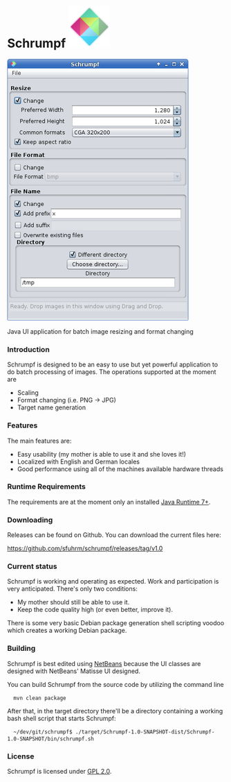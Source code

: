 Schrumpf ![Schrumpf Logo](https://raw.githubusercontent.com/sfuhrm/schrumpf/master/src/main/resources/de/sfuhrm/schrumpf/ui/Logo-Entwurf-80x60.png "Schrumpf Logo")
========

![Schrumpf Screenshot](https://raw.githubusercontent.com/sfuhrm/schrumpf/master/art/Main-EN.png "Schrumpf main window screenshot")

Java UI application for batch image resizing and format changing

### Introduction

Schrumpf is designed to be an easy to use but yet powerful application to do batch processing of images.
The operations supported at the moment are
* Scaling
* Format changing (i.e. PNG -> JPG)
* Target name generation

### Features

The main features are:

* Easy usability (my mother is able to use it and she loves it!)
* Localized with English and German locales
* Good performance using all of the machines available hardware threads

### Runtime Requirements

The requirements are at the moment only an installed [Java Runtime 7+](http://java.com/).

### Downloading

Releases can be found on Github. You can download the current
files here:

https://github.com/sfuhrm/schrumpf/releases/tag/v1.0

### Current status

Schrumpf is working and operating as expected. Work and participation is very anticipated.
There's only two conditions:
* My mother should still be able to use it.
* Keep the code quality high (or even better, improve it).

There is some very basic Debian package generation shell scripting voodoo which creates a working Debian package.

### Building

Schrumpf is best edited using [NetBeans](https://netbeans.org/)
because the UI classes are designed with NetBeans' Matisse UI designed.

You can build Schrumpf from the source code by utilizing the command line

      mvn clean package

After that, in the target directory there'll be a directory containing a working bash shell script that starts Schrumpf:

      ~/dev/git/schrumpf$ ./target/Schrumpf-1.0-SNAPSHOT-dist/Schrumpf-1.0-SNAPSHOT/bin/schrumpf.sh 

### License

Schrumpf is licensed under [GPL 2.0](http://www.gnu.org/licenses/gpl-2.0.html).
